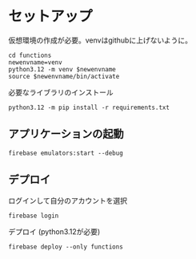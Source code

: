 # セットアップ

仮想環境の作成が必要。venvはgithubに上げないように。
```
cd functions
newenvname=venv
python3.12 -m venv $newenvname
source $newenvname/bin/activate
```

必要なライブラリのインストール
```
python3.12 -m pip install -r requirements.txt
```


## アプリケーションの起動
```
firebase emulators:start --debug
```

## デプロイ
ログインして自分のアカウントを選択
```
firebase login
```

デプロイ (python3.12が必要)
```
firebase deploy --only functions
```

